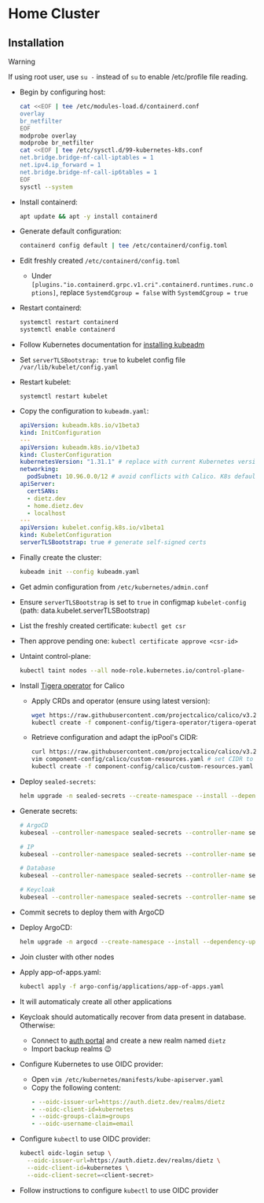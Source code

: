 # Home Cluster

## Installation

> [!WARNING]
> If using root user, use `su -` instead of `su` to enable /etc/profile file reading.
- Begin by configuring host:
  ```sh
  cat <<EOF | tee /etc/modules-load.d/containerd.conf 
  overlay 
  br_netfilter
  EOF
  modprobe overlay 
  modprobe br_netfilter
  cat <<EOF | tee /etc/sysctl.d/99-kubernetes-k8s.conf
  net.bridge.bridge-nf-call-iptables = 1
  net.ipv4.ip_forward = 1 
  net.bridge.bridge-nf-call-ip6tables = 1 
  EOF
  sysctl --system
  ```
- Install containerd:
  ```sh
  apt update && apt -y install containerd
  ```
- Generate default configuration:
  ```sh
  containerd config default | tee /etc/containerd/config.toml
  ```
- Edit freshly created `/etc/containerd/config.toml`
  - Under `[plugins."io.containerd.grpc.v1.cri".containerd.runtimes.runc.options]`, replace `SystemdCgroup = false` with `SystemdCgroup = true`
- Restart containerd:
  ```sh
  systemctl restart containerd
  systemctl enable containerd
  ```

- Follow Kubernetes documentation for [installing kubeadm](https://kubernetes.io/docs/setup/production-environment/tools/kubeadm/install-kubeadm/)
- Set `serverTLSBootstrap: true` to kubelet config file `/var/lib/kubelet/config.yaml`
- Restart kubelet:
  ```
  systemctl restart kubelet
  ```
- Copy the configuration to `kubeadm.yaml`:
  ```yaml
  apiVersion: kubeadm.k8s.io/v1beta3
  kind: InitConfiguration
  ---
  apiVersion: kubeadm.k8s.io/v1beta3
  kind: ClusterConfiguration
  kubernetesVersion: "1.31.1" # replace with current Kubernetes version
  networking:
    podSubnet: 10.96.0.0/12 # avoid conflicts with Calico. K8s default: 10.96.0.0/12. Calico default: 192.168.0.0/16
  apiServer:
    certSANs:
    - dietz.dev
    - home.dietz.dev
    - localhost
  ---
  apiVersion: kubelet.config.k8s.io/v1beta1
  kind: KubeletConfiguration
  serverTLSBootstrap: true # generate self-signed certs
  ```
- Finally create the cluster:
  ```sh
  kubeadm init --config kubeadm.yaml
  ```
- Get admin configuration from `/etc/kubernetes/admin.conf`
- Ensure `serverTLSBootstrap` is set to `true` in configmap `kubelet-config` (path: data.kubelet.serverTLSBootstrap)
- List the freshly created certificate: `kubectl get csr`
- Then approve pending one: `kubectl certificate approve <csr-id>`
- Untaint control-plane:
  ```sh
  kubectl taint nodes --all node-role.kubernetes.io/control-plane-
  ```
- Install [Tigera operator](https://docs.tigera.io/calico/latest/getting-started/kubernetes/quickstart) for Calico
  - Apply CRDs and operator (ensure using latest version):
    ```sh
    wget https://raw.githubusercontent.com/projectcalico/calico/v3.29.3/manifests/tigera-operator.yaml > component-config/tigera-operator/tigera-operator.yaml
    kubectl create -f component-config/tigera-operator/tigera-operator.yaml
    ```
  - Retrieve configuration and adapt the ipPool's CIDR:
    ```sh
    curl https://raw.githubusercontent.com/projectcalico/calico/v3.29.3/manifests/custom-resources.yaml > component-config/calico/custom-resources.yaml
    vim component-config/calico/custom-resources.yaml # set CIDR to the same of kubeadm.yaml file: 10.96.0.0/12
    kubectl create -f component-config/calico/custom-resources.yaml
    ```
- Deploy `sealed-secrets`:
  ```sh
  helm upgrade -n sealed-secrets --create-namespace --install --dependency-update sealed-secrets component-config/sealed-secrets -f component-config/sealed-secrets/values.yaml
  ```
- Generate secrets:
  ```sh
  # ArgoCD
  kubeseal --controller-namespace sealed-secrets --controller-name sealed-secrets -o yaml -n argocd < component-config/argocd/my_secret.yaml > component-config/argocd/templates/secrets.yaml

  # IP
  kubeseal --controller-namespace sealed-secrets --controller-name sealed-secrets -o yaml -n kube-system < component-config/ip/my_secret.yaml > component-config/ip/cloudflare-api-key.yaml

  # Database
  kubeseal --controller-namespace sealed-secrets --controller-name sealed-secrets -o yaml -n database < component-config/database/my_secret.yaml > component-config/database/templates/database.yaml

  # Keycloak
  kubeseal --controller-namespace sealed-secrets --controller-name sealed-secrets -o yaml -n keycloak < component-config/keycloak/my_secret.yaml > component-config/keycloak/templates/secrets.yaml
  ```
- Commit secrets to deploy them with ArgoCD
- Deploy ArgoCD:
  ```sh
  helm upgrade -n argocd --create-namespace --install --dependency-update argocd component-config/argocd -f component-config/argocd/values.yaml
  ```
- Join cluster with other nodes
- Apply app-of-apps.yaml:
  ```sh
  kubectl apply -f argo-config/applications/app-of-apps.yaml
  ```
- It will automaticaly create all other applications
- Keycloak should automatically recover from data present in database. Otherwise:
  - Connect to [auth portal](https://auth-admin.dietz.dev) and create a new realm named `dietz`
  - Import backup realms 😉
- Configure Kubernetes to use OIDC provider:
  - Open `vim /etc/kubernetes/manifests/kube-apiserver.yaml`
  - Copy the following content:
    ```yaml
    - --oidc-issuer-url=https://auth.dietz.dev/realms/dietz
    - --oidc-client-id=kubernetes
    - --oidc-groups-claim=groups
    - --oidc-username-claim=email
    ```
- Configure `kubectl` to use OIDC provider:
  ```sh
  kubectl oidc-login setup \
    --oidc-issuer-url=https://auth.dietz.dev/realms/dietz \
    --oidc-client-id=kubernetes \
    --oidc-client-secret=<client-secret>
  ```
- Follow instructions to configure `kubectl` to use OIDC provider
